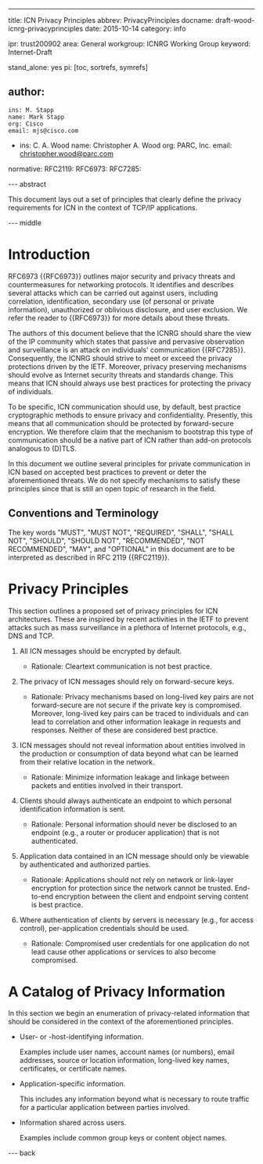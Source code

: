 ---
title: ICN Privacy Principles
abbrev: PrivacyPrinciples
docname: draft-wood-icnrg-privacyprinciples
date: 2015-10-14
category: info

ipr: trust200902
area: General
workgroup: ICNRG Working Group
keyword: Internet-Draft

stand_alone: yes
pi: [toc, sortrefs, symrefs]

author:
-
    ins: M. Stapp
    name: Mark Stapp
    org: Cisco
    email: mjs@cisco.com
-
    ins: C. A. Wood
    name: Christopher A. Wood
    org: PARC, Inc.
    email: christopher.wood@parc.com

normative:
    RFC2119:
    RFC6973:
    RFC7285:

--- abstract

This document lays out a set of principles that clearly define the privacy
requirements for ICN in the context of TCP/IP applications.

--- middle

# Introduction

RFC6973 {{RFC6973}} outlines major security and privacy threats and countermeasures
for networking protocols. It identifies and describes several attacks which can
be carried out against users, including correlation, identification, secondary
use (of personal or private information), unauthorized or oblivious disclosure,
and user exclusion. We refer the reader to {{RFC6973}} for more details about
these threats.

The authors of this document believe that the ICNRG should share the view of the
IP community which states that passive and pervasive observation and surveillance
is an attack on individuals' communication {{RFC7285}}. Consequently, the ICNRG should
strive to meet or exceed the privacy protections driven by the IETF. Moreover,
privacy preserving mechanisms should evolve as Internet security threats and standards
change. This means that ICN should always use best practices for protecting
the privacy of individuals.

To be specific, ICN communication should use, by default, best practice cryptographic
methods to ensure privacy and confidentiality. Presently, this means that all communication
should be protected by forward-secure encryption. We therefore claim that the mechanism
to bootstrap this type of communication should be a native part of ICN rather
than add-on protocols analogous to (D)TLS.

In this document we outline several principles for private communication in ICN
based on accepted best practices to prevent or deter the aforementioned threats.
We do not specify mechanisms to satisfy these principles since that is still an
open topic of research in the field.

##  Conventions and Terminology

The key words "MUST", "MUST NOT", "REQUIRED", "SHALL", "SHALL NOT", "SHOULD",
"SHOULD NOT", "RECOMMENDED", "NOT RECOMMENDED", "MAY", and "OPTIONAL" in this
document are to be interpreted as described in RFC 2119 {{RFC2119}}.

# Privacy Principles

This section outlines a proposed set of privacy principles for ICN architectures.
These are inspired by recent activities in the IETF to prevent attacks such
as mass surveillance in a plethora of Internet protocols, e.g., DNS and TCP.

1. All ICN messages should be encrypted by default.

    - Rationale: Cleartext communication is not best practice.

2. The privacy of ICN messages should rely on forward-secure keys.

    - Rationale: Privacy mechanisms based on long-lived key pairs are not
    forward-secure are not secure if the private key is compromised. Moreover,
    long-lived key pairs can be traced to individuals and can lead to correlation
    and other information leakage in requests and responses. Neither of these are
    considered best practice.

3. ICN messages should not reveal information about entities involved in the
production or consumption of data beyond what can be learned from their relative
location in the network.

    - Rationale: Minimize information leakage and linkage between packets and entities
    involved in their transport.

4. Clients should always authenticate an endpoint to which personal identification
information is sent.

    - Rationale: Personal information should never be disclosed to an endpoint
    (e.g., a router or producer application) that is not authenticated.

5. Application data contained in an ICN message should only be viewable by authenticated
and authorized parties.

    - Rationale: Applications should not rely on network or link-layer encryption
    for protection since the network cannot be trusted. End-to-end encryption between
    the client and endpoint serving content is best practice.

6. Where authentication of clients by servers is necessary (e.g., for access control),
per-application credentials should be used.

    - Rationale: Compromised user credentials for one application do not lead cause
    other applications or services to also become compromised.

# A Catalog of Privacy Information

In this section we begin an enumeration of privacy-related information that should
be considered in the context of the aforementioned principles.

- User- or -host-identifying information.

    Examples include user names, account names (or numbers), email addresses, source
    or location information, long-lived key names, certificates, or certificate names.

- Application-specific information.

    This includes any information beyond what is necessary to route traffic
    for a particular application between parties involved.

- Information shared across users.

    Examples include common group keys or content object names.

--- back
